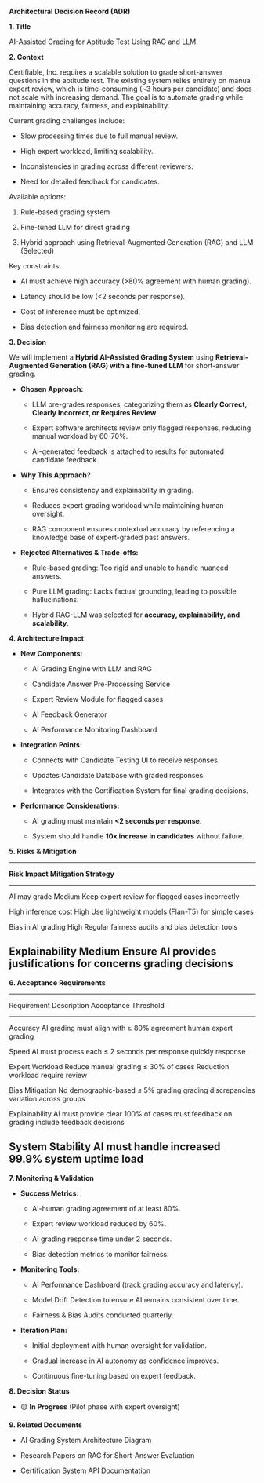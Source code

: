 **Architectural Decision Record (ADR)**

**1. Title**

AI-Assisted Grading for Aptitude Test Using RAG and LLM

**2. Context**

Certifiable, Inc. requires a scalable solution to grade short-answer
questions in the aptitude test. The existing system relies entirely on
manual expert review, which is time-consuming (\~3 hours per candidate)
and does not scale with increasing demand. The goal is to automate
grading while maintaining accuracy, fairness, and explainability.

Current grading challenges include:

-   Slow processing times due to full manual review.

-   High expert workload, limiting scalability.

-   Inconsistencies in grading across different reviewers.

-   Need for detailed feedback for candidates.

Available options:

1.  Rule-based grading system

2.  Fine-tuned LLM for direct grading

3.  Hybrid approach using Retrieval-Augmented Generation (RAG) and LLM
    (Selected)

Key constraints:

-   AI must achieve high accuracy (\>80% agreement with human grading).

-   Latency should be low (\<2 seconds per response).

-   Cost of inference must be optimized.

-   Bias detection and fairness monitoring are required.

**3. Decision**

We will implement a **Hybrid AI-Assisted Grading System** using
**Retrieval-Augmented Generation (RAG) with a fine-tuned LLM** for
short-answer grading.

-   **Chosen Approach:**

    -   LLM pre-grades responses, categorizing them as **Clearly
        Correct, Clearly Incorrect, or Requires Review**.

    -   Expert software architects review only flagged responses,
        reducing manual workload by 60-70%.

    -   AI-generated feedback is attached to results for automated
        candidate feedback.

-   **Why This Approach?**

    -   Ensures consistency and explainability in grading.

    -   Reduces expert grading workload while maintaining human
        oversight.

    -   RAG component ensures contextual accuracy by referencing a
        knowledge base of expert-graded past answers.

-   **Rejected Alternatives & Trade-offs:**

    -   Rule-based grading: Too rigid and unable to handle nuanced
        answers.

    -   Pure LLM grading: Lacks factual grounding, leading to possible
        hallucinations.

    -   Hybrid RAG-LLM was selected for **accuracy, explainability, and
        scalability**.

**4. Architecture Impact**

-   **New Components:**

    -   AI Grading Engine with LLM and RAG

    -   Candidate Answer Pre-Processing Service

    -   Expert Review Module for flagged cases

    -   AI Feedback Generator

    -   AI Performance Monitoring Dashboard

-   **Integration Points:**

    -   Connects with Candidate Testing UI to receive responses.

    -   Updates Candidate Database with graded responses.

    -   Integrates with the Certification System for final grading
        decisions.

-   **Performance Considerations:**

    -   AI grading must maintain **\<2 seconds per response**.

    -   System should handle **10x increase in candidates** without
        failure.

**5. Risks & Mitigation**

  --------------------------------------------------------------------------
  **Risk**               **Impact**   **Mitigation Strategy**
  ---------------------- ------------ --------------------------------------
  AI may grade           Medium       Keep expert review for flagged cases
  incorrectly                         

  High inference cost    High         Use lightweight models (Flan-T5) for
                                      simple cases

  Bias in AI grading     High         Regular fairness audits and bias
                                      detection tools

  Explainability         Medium       Ensure AI provides justifications for
  concerns                            grading decisions
  --------------------------------------------------------------------------

**6. Acceptance Requirements**

  -----------------------------------------------------------------------
  Requirement            Description                Acceptance Threshold
  ---------------------- -------------------------- ---------------------
  Accuracy               AI grading must align with ≥ 80% agreement
                         human expert grading       

  Speed                  AI must process each       ≤ 2 seconds per
                         response quickly           response

  Expert Workload        Reduce manual grading      ≤ 30% of cases
  Reduction              workload                   require review

  Bias Mitigation        No demographic-based       ≤ 5% grading
                         grading discrepancies      variation across
                                                    groups

  Explainability         AI must provide clear      100% of cases must
                         feedback on grading        include feedback
                         decisions                  

  System Stability       AI must handle increased   99.9% system uptime
                         load                       
  -----------------------------------------------------------------------

**7. Monitoring & Validation**

-   **Success Metrics:**

    -   AI-human grading agreement of at least 80%.

    -   Expert review workload reduced by 60%.

    -   AI grading response time under 2 seconds.

    -   Bias detection metrics to monitor fairness.

-   **Monitoring Tools:**

    -   AI Performance Dashboard (track grading accuracy and latency).

    -   Model Drift Detection to ensure AI remains consistent over time.

    -   Fairness & Bias Audits conducted quarterly.

-   **Iteration Plan:**

    -   Initial deployment with human oversight for validation.

    -   Gradual increase in AI autonomy as confidence improves.

    -   Continuous fine-tuning based on expert feedback.

**8. Decision Status**

-   🟡 **In Progress** (Pilot phase with expert oversight)

**9. Related Documents**

-   AI Grading System Architecture Diagram

-   Research Papers on RAG for Short-Answer Evaluation

-   Certification System API Documentation
